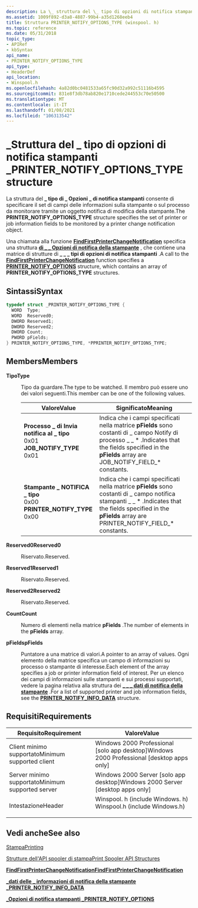```yaml
---
description: La \_ struttura del \_ tipo di opzioni di notifica stampanti consente di \_ specificare il set di campi delle informazioni sulla stampante o sul processo da monitorare tramite un oggetto notifica di modifica della stampante. Una chiamata alla funzione FindFirstPrinterChangeNotification specifica una \_ \_ struttura di opzioni di notifica della stampante, che contiene una matrice di \_ strutture di tipi di opzioni di notifica stampanti \_ \_ .
ms.assetid: 1009f892-d3a8-4887-99b4-a35d1268eeb4
title: Struttura PRINTER_NOTIFY_OPTIONS_TYPE (winspool. h)
ms.topic: reference
ms.date: 05/31/2018
topic_type:
- APIRef
- kbSyntax
api_name:
- PRINTER_NOTIFY_OPTIONS_TYPE
api_type:
- HeaderDef
api_location:
- Winspool.h
ms.openlocfilehash: 4a82d0bc0481533a65fc90d32a992c51116b4595
ms.sourcegitcommit: 831e8f3db78ab820e1710cede244553c70e50500
ms.translationtype: MT
ms.contentlocale: it-IT
ms.lasthandoff: 01/08/2021
ms.locfileid: "106313542"
---
```

# <a name="printer_notify_options_type-structure"></a><span data-ttu-id="ca7f2-103">\_Struttura del \_ tipo di opzioni di notifica stampanti \_</span><span class="sxs-lookup"><span data-stu-id="ca7f2-103">PRINTER\_NOTIFY\_OPTIONS\_TYPE structure</span></span>

<span data-ttu-id="ca7f2-104">La struttura del **\_ tipo di \_ Opzioni \_ di notifica stampanti** consente di specificare il set di campi delle informazioni sulla stampante o sul processo da monitorare tramite un oggetto notifica di modifica della stampante.</span><span class="sxs-lookup"><span data-stu-id="ca7f2-104">The **PRINTER\_NOTIFY\_OPTIONS\_TYPE** structure specifies the set of printer or job information fields to be monitored by a printer change notification object.</span></span>

<span data-ttu-id="ca7f2-105">Una chiamata alla funzione [**FindFirstPrinterChangeNotification**](findfirstprinterchangenotification.md) specifica una struttura [**di \_ \_ Opzioni di notifica della stampante**](printer-notify-options.md) , che contiene una matrice di strutture di **\_ \_ \_ tipi di opzioni di notifica stampanti** .</span><span class="sxs-lookup"><span data-stu-id="ca7f2-105">A call to the [**FindFirstPrinterChangeNotification**](findfirstprinterchangenotification.md) function specifies a [**PRINTER\_NOTIFY\_OPTIONS**](printer-notify-options.md) structure, which contains an array of **PRINTER\_NOTIFY\_OPTIONS\_TYPE** structures.</span></span>

## <a name="syntax"></a><span data-ttu-id="ca7f2-106">Sintassi</span><span class="sxs-lookup"><span data-stu-id="ca7f2-106">Syntax</span></span>


```C++
typedef struct _PRINTER_NOTIFY_OPTIONS_TYPE {
  WORD  Type;
  WORD  Reserved0;
  DWORD Reserved1;
  DWORD Reserved2;
  DWORD Count;
  PWORD pFields;
} PRINTER_NOTIFY_OPTIONS_TYPE, *PPRINTER_NOTIFY_OPTIONS_TYPE;
```



## <a name="members"></a><span data-ttu-id="ca7f2-107">Members</span><span class="sxs-lookup"><span data-stu-id="ca7f2-107">Members</span></span>

<dl> <dt>

<span data-ttu-id="ca7f2-108">**Tipo**</span><span class="sxs-lookup"><span data-stu-id="ca7f2-108">**Type**</span></span>
</dt> <dd>

<span data-ttu-id="ca7f2-109">Tipo da guardare.</span><span class="sxs-lookup"><span data-stu-id="ca7f2-109">The type to be watched.</span></span> <span data-ttu-id="ca7f2-110">Il membro può essere uno dei valori seguenti.</span><span class="sxs-lookup"><span data-stu-id="ca7f2-110">This member can be one of the following values.</span></span>



| <span data-ttu-id="ca7f2-111">Valore</span><span class="sxs-lookup"><span data-stu-id="ca7f2-111">Value</span></span>                                                                                                                                                                                                                                      | <span data-ttu-id="ca7f2-112">Significato</span><span class="sxs-lookup"><span data-stu-id="ca7f2-112">Meaning</span></span>                                                                                                           |
|--------------------------------------------------------------------------------------------------------------------------------------------------------------------------------------------------------------------------------------------|-------------------------------------------------------------------------------------------------------------------|
| <span id="JOB_NOTIFY_TYPE"></span><span id="job_notify_type"></span><dl> <span data-ttu-id="ca7f2-113"><dt>**Processo \_ di Invia notifica al \_ tipo**</dt> <dt>0x01</dt></span><span class="sxs-lookup"><span data-stu-id="ca7f2-113"><dt>**JOB\_NOTIFY\_TYPE**</dt> <dt>0x01</dt></span></span> </dl>             | <span data-ttu-id="ca7f2-114">Indica che i campi specificati nella matrice **pFields** sono costanti di \_ campo Notify di processo \_ \_ \* .</span><span class="sxs-lookup"><span data-stu-id="ca7f2-114">Indicates that the fields specified in the **pFields** array are JOB\_NOTIFY\_FIELD\_\* constants.</span></span><br/>     |
| <span id="PRINTER_NOTIFY_TYPE"></span><span id="printer_notify_type"></span><dl> <span data-ttu-id="ca7f2-115"><dt>**Stampante \_ NOTIFICA \_ tipo**</dt> <dt>0x00</dt></span><span class="sxs-lookup"><span data-stu-id="ca7f2-115"><dt>**PRINTER\_NOTIFY\_TYPE**</dt> <dt>0x00</dt></span></span> </dl> | <span data-ttu-id="ca7f2-116">Indica che i campi specificati nella matrice **pFields** sono costanti di \_ campo notifica stampanti \_ \_ \* .</span><span class="sxs-lookup"><span data-stu-id="ca7f2-116">Indicates that the fields specified in the **pFields** array are PRINTER\_NOTIFY\_FIELD\_\* constants.</span></span><br/> |



 

</dd> <dt>

<span data-ttu-id="ca7f2-117">**Reserved0**</span><span class="sxs-lookup"><span data-stu-id="ca7f2-117">**Reserved0**</span></span>
</dt> <dd>

<span data-ttu-id="ca7f2-118">Riservato.</span><span class="sxs-lookup"><span data-stu-id="ca7f2-118">Reserved.</span></span>

</dd> <dt>

<span data-ttu-id="ca7f2-119">**Reserved1**</span><span class="sxs-lookup"><span data-stu-id="ca7f2-119">**Reserved1**</span></span>
</dt> <dd>

<span data-ttu-id="ca7f2-120">Riservato.</span><span class="sxs-lookup"><span data-stu-id="ca7f2-120">Reserved.</span></span>

</dd> <dt>

<span data-ttu-id="ca7f2-121">**Reserved2**</span><span class="sxs-lookup"><span data-stu-id="ca7f2-121">**Reserved2**</span></span>
</dt> <dd>

<span data-ttu-id="ca7f2-122">Riservato.</span><span class="sxs-lookup"><span data-stu-id="ca7f2-122">Reserved.</span></span>

</dd> <dt>

<span data-ttu-id="ca7f2-123">**Count**</span><span class="sxs-lookup"><span data-stu-id="ca7f2-123">**Count**</span></span>
</dt> <dd>

<span data-ttu-id="ca7f2-124">Numero di elementi nella matrice **pFields** .</span><span class="sxs-lookup"><span data-stu-id="ca7f2-124">The number of elements in the **pFields** array.</span></span>

</dd> <dt>

<span data-ttu-id="ca7f2-125">**pFields**</span><span class="sxs-lookup"><span data-stu-id="ca7f2-125">**pFields**</span></span>
</dt> <dd>

<span data-ttu-id="ca7f2-126">Puntatore a una matrice di valori.</span><span class="sxs-lookup"><span data-stu-id="ca7f2-126">A pointer to an array of values.</span></span> <span data-ttu-id="ca7f2-127">Ogni elemento della matrice specifica un campo di informazioni su processo o stampante di interesse.</span><span class="sxs-lookup"><span data-stu-id="ca7f2-127">Each element of the array specifies a job or printer information field of interest.</span></span> <span data-ttu-id="ca7f2-128">Per un elenco dei campi di informazioni sulle stampanti e sui processi supportati, vedere la pagina relativa alla struttura dei [**\_ \_ \_ dati di notifica della stampante**](printer-notify-info-data.md) .</span><span class="sxs-lookup"><span data-stu-id="ca7f2-128">For a list of supported printer and job information fields, see the [**PRINTER\_NOTIFY\_INFO\_DATA**](printer-notify-info-data.md) structure.</span></span>

</dd> </dl>

## <a name="requirements"></a><span data-ttu-id="ca7f2-129">Requisiti</span><span class="sxs-lookup"><span data-stu-id="ca7f2-129">Requirements</span></span>



| <span data-ttu-id="ca7f2-130">Requisito</span><span class="sxs-lookup"><span data-stu-id="ca7f2-130">Requirement</span></span> | <span data-ttu-id="ca7f2-131">Valore</span><span class="sxs-lookup"><span data-stu-id="ca7f2-131">Value</span></span> |
|-------------------------------------|-----------------------------------------------------------------------------------------------------------|
| <span data-ttu-id="ca7f2-132">Client minimo supportato</span><span class="sxs-lookup"><span data-stu-id="ca7f2-132">Minimum supported client</span></span><br/> | <span data-ttu-id="ca7f2-133">Windows 2000 Professional \[solo app desktop\]</span><span class="sxs-lookup"><span data-stu-id="ca7f2-133">Windows 2000 Professional \[desktop apps only\]</span></span><br/>                                                |
| <span data-ttu-id="ca7f2-134">Server minimo supportato</span><span class="sxs-lookup"><span data-stu-id="ca7f2-134">Minimum supported server</span></span><br/> | <span data-ttu-id="ca7f2-135">Windows 2000 Server \[solo app desktop\]</span><span class="sxs-lookup"><span data-stu-id="ca7f2-135">Windows 2000 Server \[desktop apps only\]</span></span><br/>                                                      |
| <span data-ttu-id="ca7f2-136">Intestazione</span><span class="sxs-lookup"><span data-stu-id="ca7f2-136">Header</span></span><br/>                   | <dl> <span data-ttu-id="ca7f2-137"><dt>Winspool. h (include Windows. h)</dt></span><span class="sxs-lookup"><span data-stu-id="ca7f2-137"><dt>Winspool.h (include Windows.h)</dt></span></span> </dl> |



## <a name="see-also"></a><span data-ttu-id="ca7f2-138">Vedi anche</span><span class="sxs-lookup"><span data-stu-id="ca7f2-138">See also</span></span>

<dl> <dt>

[<span data-ttu-id="ca7f2-139">Stampa</span><span class="sxs-lookup"><span data-stu-id="ca7f2-139">Printing</span></span>](printdocs-printing.md)
</dt> <dt>

[<span data-ttu-id="ca7f2-140">Strutture dell'API spooler di stampa</span><span class="sxs-lookup"><span data-stu-id="ca7f2-140">Print Spooler API Structures</span></span>](printing-and-print-spooler-structures.md)
</dt> <dt>

[<span data-ttu-id="ca7f2-141">**FindFirstPrinterChangeNotification**</span><span class="sxs-lookup"><span data-stu-id="ca7f2-141">**FindFirstPrinterChangeNotification**</span></span>](findfirstprinterchangenotification.md)
</dt> <dt>

[<span data-ttu-id="ca7f2-142">**\_dati delle \_ informazioni di notifica della stampante \_**</span><span class="sxs-lookup"><span data-stu-id="ca7f2-142">**PRINTER\_NOTIFY\_INFO\_DATA**</span></span>](printer-notify-info-data.md)
</dt> <dt>

[<span data-ttu-id="ca7f2-143">**\_Opzioni di notifica stampanti \_**</span><span class="sxs-lookup"><span data-stu-id="ca7f2-143">**PRINTER\_NOTIFY\_OPTIONS**</span></span>](printer-notify-options.md)
</dt> </dl>

 

 




